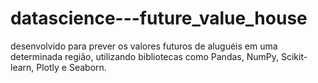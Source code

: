 # datascience---future_value_house
desenvolvido para prever os valores futuros de aluguéis em uma determinada região, utilizando bibliotecas como Pandas, NumPy, Scikit-learn, Plotly e Seaborn. 
